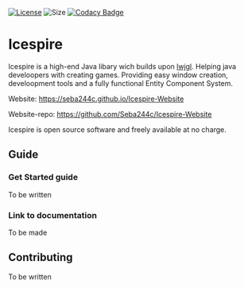 [![License](https://img.shields.io/github/license/seba244c/icespire)](https://github.com/Seba244c/Icespire/blob/master/LICENSE.md)
![Size](https://img.shields.io/github/repo-size/Seba244c/Icespire)
[![Codacy Badge](https://api.codacy.com/project/badge/Grade/994f814af8c749d48d0ad49a797c71e7)](https://www.codacy.com/manual/Seba244c/Icespire?utm_source=github.com&amp;utm_medium=referral&amp;utm_content=Seba244c/Icespire&amp;utm_campaign=Badge_Grade)
# Icespire
Icespire is a high-end Java libary wich builds upon [lwjgl](https://www.lwjgl.org/). Helping java develoopers with creating games. Providing easy window creation, develoopment tools and a fully functional Entity Component System.

Website: <https://seba244c.github.io/Icespire-Website>

Website-repo: <https://github.com/Seba244c/Icespire-Website>

Icespire is open source software and freely available at no charge.
## Guide
### Get Started guide
To be written

### Link to documentation
To be made

## Contributing
To be written
